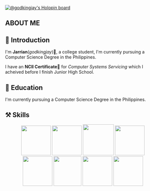 [![@godkingjay's Holopin board](https://holopin.io/api/user/board?user=godkingjay)](https://holopin.io/@godkingjay)
## ABOUT ME

## 📜 Introduction

I'm **Jarrian**(*godkingjay*)👋, a college student, I'm currently pursuing a Computer Science Degree in the Philippines.

I have an **NCII Certificate**📜 for *Computer Systems Servicing* which I acheived before I finish Junior High School.

## 📖 Education

I'm currently pursuing a Computer Science Degree in the Philippines.

## ⚒️ Skills

<p align="center">
  <img height="96px" width="96px" src="https://upload.wikimedia.org/wikipedia/commons/thumb/3/38/HTML5_Badge.svg/768px-HTML5_Badge.svg.png"/>
  <img height="96px" width="96px" src="https://upload.wikimedia.org/wikipedia/commons/thumb/6/62/CSS3_logo.svg/800px-CSS3_logo.svg.png"/>
  <img height="100px" width="100px" src="https://icon-library.com/images/javascript-icon-png/javascript-icon-png-23.jpg"/>
  <img height="96px" width="96px" src="https://icon-library.com/images/php-icon-png/php-icon-png-7.jpg"/>
  <br/>
  <img height="96px" width="96px" src="https://cdn-icons-png.flaticon.com/512/226/226777.png"/>
  <img height="96px" width="90px" src="https://upload.wikimedia.org/wikipedia/commons/thumb/1/18/ISO_C%2B%2B_Logo.svg/1822px-ISO_C%2B%2B_Logo.svg.png"/>
  <img height="96px" width="96px" src="https://accupixel.co.uk/wp-content/uploads/2021/08/1200px-Python-logo-notext.svg_.png"/>
  <img height="96px" width="96px" src="https://cdn1.iconfinder.com/data/icons/programing-development-8/24/react_logo-512.png"/>
</p>
